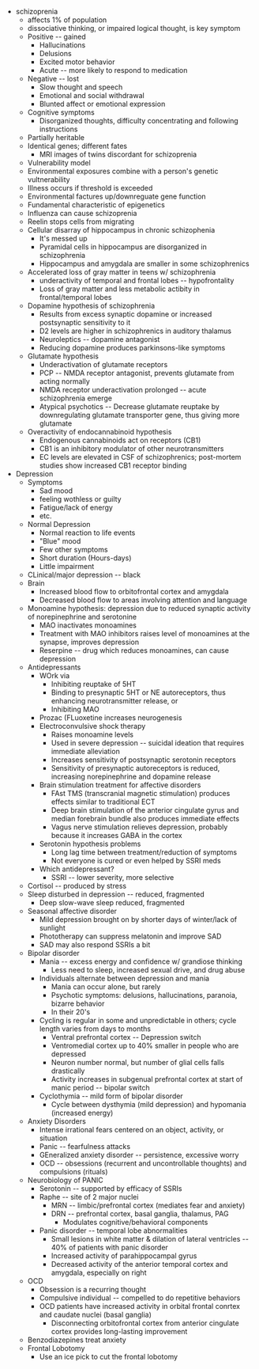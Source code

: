 * schizoprenia
  * affects 1% of population
  * dissociative thinking, or impaired logical thought, is key symptom
  * Positive -- gained
    * Hallucinations
    * Delusions
    * Excited motor behavior
    * Acute -- more likely to respond to medication
  * Negative -- lost
    * Slow thought and speech
    * Emotional and social withdrawal
    * Blunted affect or emotional expression
  * Cognitive symptoms
    * Disorganized thoughts, difficulty concentrating and following instructions
  * Partially heritable
  * Identical genes; different fates
    * MRI images of twins discordant for schizoprenia
  * Vulnerability model
  * Environmental exposures combine with a person's genetic vultnerability
  * Illness occurs if threshold is exceeded
  * Environmental factures up/downreguate gene function
  * Fundamental characteristic of epigenetics
  * Influenza can cause schizoprenia
  * Reelin stops cells from migrating
  * Cellular disarray of hippocampus in chronic schizophenia
    * It's messed up
    * Pyramidal cells in hippocampus are disorganized in schizophrenia
    * Hippocampus and amygdala are smaller in some schizophrenics
  * Accelerated loss of gray matter in teens w/ schizophrenia
    * underactivity of temporal and frontal lobes -- hypofrontality
    * Loss of gray matter and less metabolic actibity in frontal/temporal lobes
  * Dopamine hypothesis of schizophrenia
    * Results from excess synaptic dopamine or increased postsynaptic sensitivity to it
    * D2 levels are higher in schizophrenics in auditory thalamus
    * Neuroleptics -- dopamine antagonist
    * Reducing dopamine produces parkinsons-like symptoms
  * Glutamate hypothesis
    * Underactivation of glutamate receptors
    * PCP -- NMDA receptor antagonist, prevents glutamate from acting normally
    * NMDA receptor underactivation prolonged -- acute schizophrenia emerge
    * Atypical psychotics -- Decrease glutamate reuptake by downregulating glutamate transporter gene, thus giving more glutamate
  * Overactivity of endocannabinoid hypothesis
    * Endogenous cannabinoids act on receptors (CB1)
    * CB1 is an inhibitory modulator of other neurotransmitters
    * EC levels are elevated in CSF of schizophrenics; post-mortem studies show increased CB1 receptor binding
* Depression
  * Symptoms
    * Sad mood
    * feeling wothless or guilty
    * Fatigue/lack of energy
    * etc.
  * Normal Depression
    * Normal reaction to life events
    * "Blue" mood
    * Few other symptoms
    * Short duration (Hours-days)
    * Little impairment
  * CLinical/major depression -- black
  * Brain
    * Increased blood flow to orbitofrontal cortex and amygdala
    * Decreased blood flow to areas involving attention and language
  * Monoamine hypothesis: depression due to reduced synaptic activity of norepinephrine and serotonine
    * MAO inactivates monoamines
    * Treatment with MAO inhibitors raises level of monoamines at the synapse, improves depression
    * Reserpine -- drug which reduces monoamines, can cause depression
  * Antidepressants
    * WOrk via
      * Inhibiting reuptake of 5HT
      * Binding to presynaptic 5HT or NE autoreceptors, thus enhancing neurotransmitter release, or
      * Inhibiting MAO
    * Prozac (FLuoxetine increases neurogenesis
    * Electroconvulsive shock therapy
      * Raises monoamine levels
      * Used in severe depression -- suicidal ideation that requires immediate alleviation
      * Increases sensitivity of postsynaptic serotonin receptors
      * Sensitivity of presynaptic autoreceptors is reduced, increasing norepinephrine and dopamine release
    * Brain stimulation treatment for affective disorders
      * FAst TMS (transcranial magnetic stimulation) produces effects similar to traditional ECT
      * Deep brain stimulation of the anterior cingulate gyrus and median forebrain bundle also produces immediate effects
      * Vagus nerve stimulation relieves depression, probably because it increases GABA in the cortex
    * Serotonin hypothesis problems
      * Long lag time between treatment/reduction of symptoms
      * Not everyone is cured or even helped by SSRI meds
    * Which antidepressant?
      * SSRI -- lower severity, more selective
  * Cortisol -- produced by stress
  * Sleep disturbed in depression -- reduced, fragmented
    * Deep slow-wave sleep reduced, fragmented
  * Seasonal affective disorder
    * Mild depression brought on by shorter days of winter/lack of sunlight
    * Phototherapy can suppress melatonin and improve SAD
    * SAD may also respond SSRIs a bit
  * Bipolar disorder
    * Mania -- excess energy and confidence w/ grandiose thinking
      * Less need to sleep, increased sexual drive, and drug abuse
    * Individuals alternate between depression and mania
      * Mania can occur alone, but rarely
      * Psychotic symptoms: delusions, hallucinations, paranoia, bizarre behavior
      * In their 20's
    * Cycling is regular in some and unpredictable in others; cycle length varies from days to months
      * Ventral prefrontal cortex -- Depression switch
      * Ventromedial cortex up to 40% smaller in people who are depressed
      * Neuron number normal, but number of glial cells falls drastically
      * Activity increases in subgenual prefrontal cortex at start of manic period -- bipolar switch
    * Cyclothymia -- mild form of bipolar disorder
      * Cycle between dysthymia (mild depression) and hypomania (increased energy)
  * Anxiety Disorders
    * Intense irrational fears centered on an object, activity, or situation
    * Panic -- fearfulness attacks
    * GEneralized anxiety disorder -- persistence, excessive worry
    * OCD -- obsessions (recurrent and uncontrollable thoughts) and compulsions (rituals)
  * Neurobiology of <blink>PANIC</blink>
    * Serotonin -- supported by efficacy of SSRIs
    * Raphe -- site of 2 major nuclei
      * MRN -- limbic/prefrontal cortex (mediates fear and anxiety)
      * DRN -- prefrontal cortex, basal ganglia, thalamus, PAG
        * Modulates cognitive/behavioral components
    * Panic disorder -- temporal lobe abnormalities
      * Small lesions in white matter & dilation of lateral ventricles -- 40% of patients with panic disorder
      * Increased activity of parahippocampal gyrus
      * Decreased activity of the anterior temporal cortex and amygdala, especially on right
  * OCD
    * Obsession is a recurring thought
    * Compulsive individual -- compelled to do repetitive behaviors
    * OCD patients have increased activity in orbital frontal conrtex and caudate nuclei (basal ganglia)
      * Disconnecting orbitofrontal cortex from anterior cingulate cortex provides long-lasting improvement
  * Benzodiazepines treat anxiety
  * Frontal Lobotomy
    * Use an ice pick to cut the frontal lobotomy
